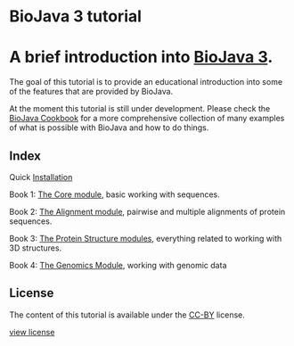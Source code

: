 BioJava 3 tutorial
=================

A brief introduction into [BioJava 3](https://github.com/biojava/biojava).
== 

The goal of this tutorial is to provide an educational introduction into some of the features that are provided by BioJava. 

At the moment this tutorial is still under development. Please check  the [BioJava Cookbook](http://biojava.org/wiki/BioJava:CookBook3.0) for a more comprehensive collection of many examples of what is possible with BioJava and how to do things.

## Index

Quick [Installation](installation.md)

Book 1: [The Core module](core/README.md), basic working with sequences.

Book 2: [The Alignment module](alignment/README.md), pairwise and multiple alignments of protein sequences.

Book 3: [The Protein Structure modules](structure/README.md), everything related to working with 3D structures.

Book 4: [The Genomics Module](genomics/README.md), working with genomic data


## License

The content of this tutorial is available under the [CC-BY](http://creativecommons.org/licenses/by/3.0/) license.

[view license](license.md)
